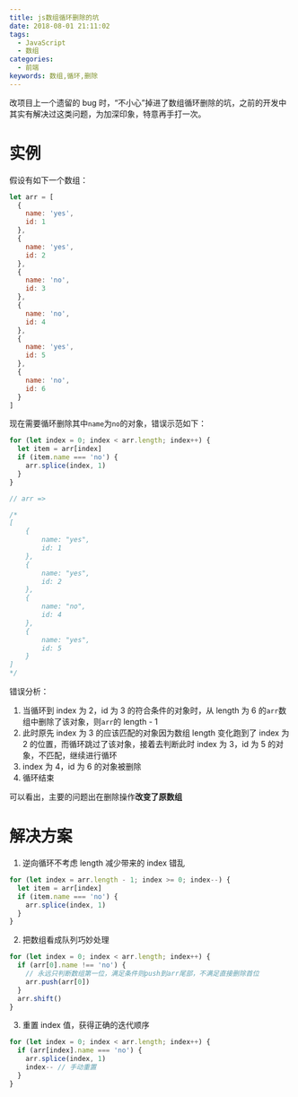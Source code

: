 ```yaml
---
title: js数组循环删除的坑
date: 2018-08-01 21:11:02
tags:
  - JavaScript
  - 数组
categories:
  - 前端
keywords: 数组,循环,删除
---
```


改项目上一个遗留的 bug 时，“不小心”掉进了数组循环删除的坑，之前的开发中其实有解决过这类问题，为加深印象，特意再手打一次。

<!--more-->

# 实例

假设有如下一个数组：

```javascript
let arr = [
  {
    name: 'yes',
    id: 1
  },
  {
    name: 'yes',
    id: 2
  },
  {
    name: 'no',
    id: 3
  },
  {
    name: 'no',
    id: 4
  },
  {
    name: 'yes',
    id: 5
  },
  {
    name: 'no',
    id: 6
  }
]
```

现在需要循环删除其中`name`为`no`的对象，错误示范如下：

```javascript
for (let index = 0; index < arr.length; index++) {
  let item = arr[index]
  if (item.name === 'no') {
    arr.splice(index, 1)
  }
}

// arr =>

/*
[
    {
        name: "yes",
        id: 1
    },
    {
        name: "yes",
        id: 2
    },
    {
        name: "no",
        id: 4
    },
    {
        name: "yes",
        id: 5
    }
]
*/
```

错误分析：

1. 当循环到 index 为 2，id 为 3 的符合条件的对象时，从 length 为 6 的`arr`数组中删除了该对象，则`arr`的 length - 1
2. 此时原先 index 为 3 的应该匹配的对象因为数组 length 变化跑到了 index 为 2 的位置，而循环跳过了该对象，接着去判断此时 index 为 3，id 为 5 的对象，不匹配，继续进行循环
3. index 为 4，id 为 6 的对象被删除
4. 循环结束

可以看出，主要的问题出在删除操作**改变了原数组**

# 解决方案

1. 逆向循环不考虑 length 减少带来的 index 错乱

```javascript
for (let index = arr.length - 1; index >= 0; index--) {
  let item = arr[index]
  if (item.name === 'no') {
    arr.splice(index, 1)
  }
}
```

2. 把数组看成队列巧妙处理

```javascript
for (let index = 0; index < arr.length; index++) {
  if (arr[0].name !== 'no') {
    // 永远只判断数组第一位，满足条件则push到arr尾部，不满足直接删除首位
    arr.push(arr[0])
  }
  arr.shift()
}
```

3. 重置 index 值，获得正确的迭代顺序

```javascript
for (let index = 0; index < arr.length; index++) {
  if (arr[index].name === 'no') {
    arr.splice(index, 1)
    index-- // 手动重置
  }
}
```
